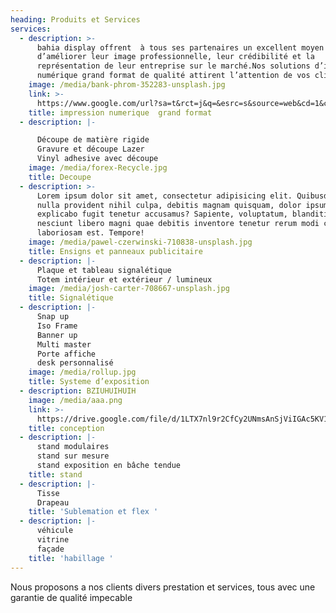 ```yaml
---
heading: Produits et Services
services:
  - description: >-
      bahia display offrent  à tous ses partenaires un excellent moyen
      d’améliorer leur image professionnelle, leur crédibilité et la
      représentation de leur entreprise sur le marché.Nos solutions d’impression
      numérique grand format de qualité attirent l’attention de vos clients 
    image: /media/bank-phrom-352283-unsplash.jpg
    link: >-
      https://www.google.com/url?sa=t&rct=j&q=&esrc=s&source=web&cd=1&cad=rja&uact=8&ved=2ahUKEwiA_vDHxdjcAhWIsaQKHTcTCmYQFjAAegQIABAC&url=https%3A%2F%2Fwww.corel.com%2Fcontent%2Fpdf%2Fcgsx3%2Finsights%2Fife_digital.pdf&usg=AOvVaw0H9mP_spDPOnVRPKigQttj
    title: impression numerique  grand format
  - description: |-

      Découpe de matière rigide 
      Gravure et découpe Lazer 
      Vinyl adhesive avec découpe
    image: /media/forex-Recycle.jpg
    title: Decoupe
  - description: >-
      Lorem ipsum dolor sit amet, consectetur adipisicing elit. Quibusdam eaque
      nulla provident nihil culpa, debitis magnam quisquam, dolor ipsum libero,
      explicabo fugit tenetur accusamus? Sapiente, voluptatum, blanditiis
      nesciunt libero magni quae debitis inventore tenetur rerum modi corporis
      laboriosam est. Tempore!
    image: /media/pawel-czerwinski-710838-unsplash.jpg
    title: Ensigns et panneaux publicitaire
  - description: |-
      Plaque et tableau signalétique
      Totem intérieur et extérieur / lumineux
    image: /media/josh-carter-708667-unsplash.jpg
    title: Signalétique
  - description: |-
      Snap up  
      Iso Frame 
      Banner up  
      Multi master 
      Porte affiche
      desk personnalisé
    image: /media/rollup.jpg
    title: Systeme d’exposition
  - description: BZIUHUIHUIH
    image: /media/aaa.png
    link: >-
      https://drive.google.com/file/d/1LTX7nl9r2CfCy2UNmsAnSjViIGAc5KV1/view?usp=sharing
    title: conception
  - description: |-
      stand modulaires 
      stand sur mesure 
      stand exposition en bâche tendue 
    title: stand
  - description: |-
      Tisse 
      Drapeau 
    title: 'Sublemation et flex '
  - description: |-
      véhicule
      vitrine
      façade
    title: 'habillage '
---
```

Nous proposons a nos clients divers prestation et services, tous avec une garantie de qualité impecable
